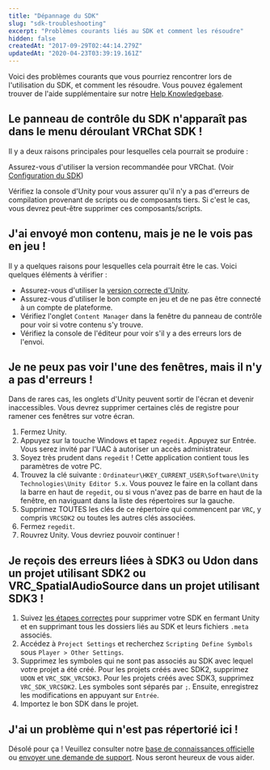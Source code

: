```yaml
---
title: "Dépannage du SDK"
slug: "sdk-troubleshooting"
excerpt: "Problèmes courants liés au SDK et comment les résoudre"
hidden: false
createdAt: "2017-09-29T02:44:14.279Z"
updatedAt: "2020-04-23T03:39:19.161Z"
---
```

Voici des problèmes courants que vous pourriez rencontrer lors de l'utilisation du SDK, et comment les résoudre. Vous pouvez également trouver de l'aide supplémentaire sur notre [Help Knowledgebase](http://help.vrchat.com).

## Le panneau de contrôle du SDK n'apparaît pas dans le menu déroulant VRChat SDK !
Il y a deux raisons principales pour lesquelles cela pourrait se produire :

Assurez-vous d'utiliser la version recommandée pour VRChat. (Voir [Configuration du SDK](/sdk))

Vérifiez la console d'Unity pour vous assurer qu'il n'y a pas d'erreurs de compilation provenant de scripts ou de composants tiers. Si c'est le cas, vous devrez peut-être supprimer ces composants/scripts.

## J'ai envoyé mon contenu, mais je ne le vois pas en jeu !
Il y a quelques raisons pour lesquelles cela pourrait être le cas. Voici quelques éléments à vérifier :
- Assurez-vous d'utiliser la [version correcte d'Unity](/sdk/upgrade/current-unity-version).
- Assurez-vous d'utiliser le bon compte en jeu et de ne pas être connecté à un compte de plateforme.
- Vérifiez l'onglet `Content Manager` dans la fenêtre du panneau de contrôle pour voir si votre contenu s'y trouve.
- Vérifiez la console de l'éditeur pour voir s'il y a des erreurs lors de l'envoi.

## Je ne peux pas voir l'une des fenêtres, mais il n'y a pas d'erreurs !
Dans de rares cas, les onglets d'Unity peuvent sortir de l'écran et devenir inaccessibles. Vous devrez supprimer certaines clés de registre pour ramener ces fenêtres sur votre écran.

1. Fermez Unity.
2. Appuyez sur la touche Windows et tapez `regedit`. Appuyez sur Entrée. Vous serez invité par l'UAC à autoriser un accès administrateur.
3. Soyez très prudent dans `regedit` ! Cette application contient tous les paramètres de votre PC.
4. Trouvez la clé suivante : `Ordinateur\HKEY_CURRENT_USER\Software\Unity Technologies\Unity Editor 5.x`. Vous pouvez le faire en la collant dans la barre en haut de `regedit`, ou si vous n'avez pas de barre en haut de la fenêtre, en naviguant dans la liste des répertoires sur la gauche.
5. Supprimez TOUTES les clés de ce répertoire qui commencent par `VRC`, y compris `VRCSDK2` ou toutes les autres clés associées.
6. Fermez `regedit`.
7. Rouvrez Unity. Vous devriez pouvoir continuer !

## Je reçois des erreurs liées à SDK3 ou Udon dans un projet utilisant SDK2 ou VRC_SpatialAudioSource dans un projet utilisant SDK3 !

1. Suivez [les étapes correctes](/sdk/updating-the-sdk) pour supprimer votre SDK en fermant Unity et en supprimant tous les dossiers liés au SDK et leurs fichiers `.meta` associés.
2. Accédez à `Project Settings` et recherchez `Scripting Define Symbols` sous `Player > Other Settings`.
3. Supprimez les symboles qui ne sont pas associés au SDK avec lequel votre projet a été créé. Pour les projets créés avec SDK2, supprimez `UDON` et `VRC_SDK_VRCSDK3`. Pour les projets créés avec SDK3, supprimez `VRC_SDK_VRCSDK2`. Les symboles sont séparés par `;`. Ensuite, enregistrez les modifications en appuyant sur `Entrée`.
4. Importez le bon SDK dans le projet.

## J'ai un problème qui n'est pas répertorié ici !

Désolé pour ça ! Veuillez consulter notre [base de connaissances officielle](http://help.vrchat.com/) ou [envoyer une demande de support](https://help.vrchat.com/hc/en-us/requests/new). Nous seront heureux de vous aider.